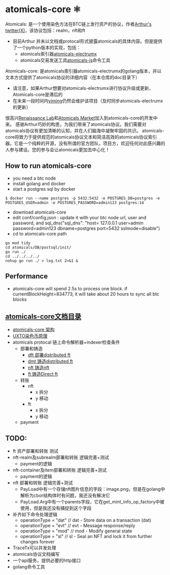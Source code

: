 # atomicals-core ⚛️

Atomicals: 是一个使用染色方法在BTC链上发行资产的协议，作者[Arthur's twitter(X)](https://twitter.com/atomicalsxyz)，该协议包括：realm，nft和ft

- 目前Arthur 并未以文档或protocal形式披露atomicals的具体内容。但是提供了一个python版本的实现，包括：
    - atomicals索引器[atomicals-electrumx](https://github.com/atomicals/atomicals-electrumx)
    - atomicals交易发送工具[atomicals-js](https://github.com/atomicals/atomicals-js)命令工具

Atomicals-core: 是atomicals索引器atomicals-electrumx的golang版本，并以文本方式提供了atomicals协议的详细内容（在本仓库的doc目录下）

- 请注意，如果Arthur想要对atomicals-electrumx进行协议升级或更新，Atomicals-core是滞后的
- 在未来一段时间内[yiming](https://twitter.com/isyiming)仍然会维护该项目（及时同步atomicals-electrumx的更新）

很高兴[Renaissance Lab](https://twitter.com/Renaissance_ARC)和[Atomicals Market](https://twitter.com/atomicalsmarket)加入到atomicals-core的开发中来。
感谢Arthur巧妙的构思，为我们带来了atomicals协议。我们需要对atomicals协议有更加清晰的认知，并在人们脑海中凝聚牢固的共识。
atomicals-core将致力于提供规范的atomicals协议文本和简洁高效的atomicals协议索引器。它是一个纯粹的开源，没有所谓的官方团队，项目方，欢迎任何对此感兴趣的人参与建设。您的参与会让atomicals更加去中心化！

## How to run atomicals-core
- you need a btc node
- install golang and docker
- start a postgres sql by docker
```
$ docker run --name postgres -p 5432:5432 -e POSTGRES_DB=postgres -e POSTGRES_USER=admin -e POSTGRES_PASSWORD=admin123 postgres:14
``` 
- download atomicals-core
- edit conf/config.json : update it with your btc node url, user and password, and sql_dns("sql_dns": "host= 127.0.0.1 user=admin password=admin123 dbname=postgres port=5432 sslmode=disable")
- cd to atomicals-core path
``` 
go mod tidy
cd atomicals/DB/postsql/init/
go run ./
cd ../../../../
nohup go run ./ > log.txt 2>&1 &
``` 

## Performance
- atomicals-core will spend 2.5s to process one block. if currentBlockHeight=834773, it will take about 20 hours to sync all btc blocks


## [atomicals-core文档目录](https://github.com/yimingWOW/atomicals-core/tree/main/doc)
- [atomicals-core 架构](https://github.com/yimingWOW/atomicals-core/tree/main/doc/0.atomicalsCoreFramework.md)
- [UXTO染色币原理](https://github.com/yimingWOW/atomicals-core/tree/main/doc/1.utxoColor.md)
- atomicals protocal 链上命令解析器+indexer检查条件
    - 部署和铸造
        - [dft 部署distributed ft](https://github.com/yimingWOW/atomicals-core/tree/main/doc/3.dft.md)
        - [dmt 铸造distributed ft](https://github.com/yimingWOW/atomicals-core/tree/main/doc/4.dmt.md)
        - [nft 铸造nft](https://github.com/yimingWOW/atomicals-core/tree/main/doc/5.nft.md)
        - [ft  铸造Direct ft](https://github.com/yimingWOW/atomicals-core/tree/main/doc/6.ft.md)
    - 转账
        - nft
            - x 拆分
            - y 移动
        - ft
            - x 拆分
            - y 移动
    - payment

## TODO:
- ft 资产部署和转账 测试
- nft-realm及subrealm部署和转账 逻辑完善+测试
    - payment的逻辑
- nft-container及item部署和转账 逻辑完善+测试
    - payment的逻辑
- nft 部署和转账 逻辑完善+测试
    - PayLoad中有一个存储nft图片信息的字段：image.png，但是在golang中解析为cbor结构体时有问题，我还没有解决它
    - PayLoad.Arg中有一个parents字段，它在get_mint_info_op_factory中被使用，但是我还没有捕捉到这个字段
- 补齐如下命令处理逻辑
    - operationType = "dat" // dat - Store data on a transaction (dat)
    - operationType = "evt" // evt - Message response/reply
    - operationType = "mod" // mod - Modify general state
    - operationType = "sl" // sl - Seal an NFT and lock it from further changes forever
- TraceTx可以并发处理
- atomicals协议文档编写
- 一个api服务，提供必要的http接口
- golang命令工具

